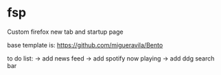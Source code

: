 # fsp
Custom firefox new tab and startup page

base template is: https://github.com/migueravila/Bento

to do list: 
    -> add news feed
    -> add spotify now playing
    -> add ddg search bar
